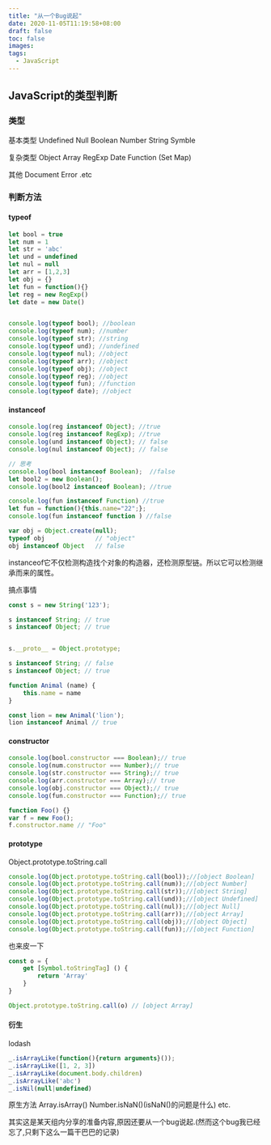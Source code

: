 ```yaml
---
title: "从一个Bug说起"
date: 2020-11-05T11:19:58+08:00
draft: false
toc: false
images:
tags:
  - JavaScript
---
```

## JavaScript的类型判断

### 类型

基本类型 Undefined Null Boolean Number String Symble

复杂类型 Object Array RegExp Date Function (Set Map)

其他 Document Error .etc

### 判断方法

#### typeof

```js
let bool = true
let num = 1
let str = 'abc'
let und = undefined
let nul = null
let arr = [1,2,3]
let obj = {}
let fun = function(){}
let reg = new RegExp()
let date = new Date()


console.log(typeof bool); //boolean
console.log(typeof num); //number
console.log(typeof str); //string
console.log(typeof und); //undefined
console.log(typeof nul); //object
console.log(typeof arr); //object
console.log(typeof obj); //object
console.log(typeof reg); //object
console.log(typeof fun); //function
console.log(typeof date); //object
```

#### instanceof

```js
console.log(reg instanceof Object); //true
console.log(reg instanceof RegExp); //true
console.log(und instanceof Object); // false
console.log(nul instanceof Object); // false

// 思考
console.log(bool instanceof Boolean);  //false
let bool2 = new Boolean();
console.log(bool2 instanceof Boolean); //true

console.log(fun instanceof Function) //true
let fun = function(){this.name="22";};
console.log(fun instanceof function ) //false

var obj = Object.create(null);
typeof obj              // "object"
obj instanceof Object   // false
```

instanceof它不仅检测构造找个对象的构造器，还检测原型链。所以它可以检测继承而来的属性。

搞点事情

```js
const s = new String('123');

s instanceof String; // true
s instanceof Object; // true


s.__proto__ = Object.prototype;

s instanceof String; // false
s instanceof Object; // true
```

```js
function Animal (name) {
    this.name = name
}

const lion = new Animal('lion');
lion instanceof Animal // true
```

#### constructor

```js
console.log(bool.constructor === Boolean);// true
console.log(num.constructor === Number);// true
console.log(str.constructor === String);// true
console.log(arr.constructor === Array);// true
console.log(obj.constructor === Object);// true
console.log(fun.constructor === Function);// true

function Foo() {}
var f = new Foo();
f.constructor.name // "Foo"
```

#### prototype

Object.prototype.toString.call

```js
console.log(Object.prototype.toString.call(bool));//[object Boolean]
console.log(Object.prototype.toString.call(num));//[object Number]
console.log(Object.prototype.toString.call(str));//[object String]
console.log(Object.prototype.toString.call(und));//[object Undefined]
console.log(Object.prototype.toString.call(nul));//[object Null]
console.log(Object.prototype.toString.call(arr));//[object Array]
console.log(Object.prototype.toString.call(obj));//[object Object]
console.log(Object.prototype.toString.call(fun));//[object Function]
```

也来皮一下

```js
const o = {
    get [Symbol.toStringTag] () {
        return 'Array'
    }
}

Object.prototype.toString.call(o) // [object Array]
```

#### 衍生

lodash

```js
_.isArrayLike(function(){return arguments}());
_.isArrayLike([1, 2, 3])
_.isArrayLike(document.body.children)
_.isArrayLike('abc')
_.isNil(null|undefined)
```

原生方法 Array.isArray() Number.isNaN()(isNaN()的问题是什么) etc.

其实这是某天组内分享的准备内容,原因还要从一个bug说起.(然而这个bug我已经忘了,只剩下这么一篇干巴巴的记录)
